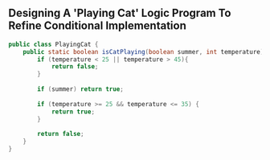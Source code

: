 ## Designing A 'Playing Cat' Logic Program To Refine Conditional Implementation

```java
public class PlayingCat {
    public static boolean isCatPlaying(boolean summer, int temperature){
        if (temperature < 25 || temperature > 45){
            return false;
        }
        
        if (summer) return true;
        
        if (temperature >= 25 && temperature <= 35) {
            return true;
        }
        
        return false;
    }
}
```